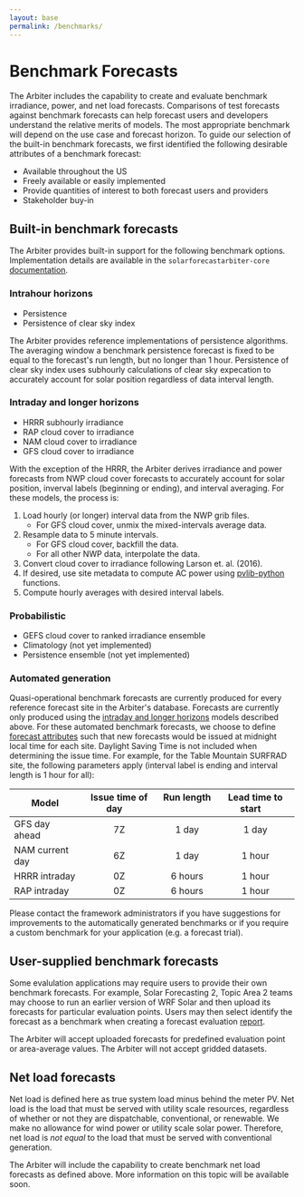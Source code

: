 ```yaml
---
layout: base
permalink: /benchmarks/
---
```


# Benchmark Forecasts

The Arbiter includes the capability to create and evaluate benchmark
irradiance, power, and net load forecasts. Comparisons of test forecasts
against benchmark forecasts can help forecast users and developers
understand the relative merits of models. The most appropriate benchmark
will depend on the use case and forecast horizon. To guide our selection
of the built-in benchmark forecasts, we first identified the following
desirable attributes of a benchmark forecast:

* Available throughout the US
* Freely available or easily implemented
* Provide quantities of interest to both forecast users and providers
* Stakeholder buy-in

## Built-in benchmark forecasts

The Arbiter provides built-in support for the following benchmark
options. Implementation details are available in the
``solarforecastarbiter-core``
[documentation](https://solarforecastarbiter-core.readthedocs.io/en/latest/reference-forecasts.html).

### Intrahour horizons

* Persistence
* Persistence of clear sky index

The Arbiter provides reference implementations of persistence algorithms.
The averaging window a benchmark persistence forecast is fixed to be
equal to the forecast's run length, but no longer than 1 hour.
Persistence of clear sky index uses subhourly calculations of clear sky
expecation to accurately account for solar position regardless of data
interval length.

### Intraday and longer horizons

* HRRR subhourly irradiance
* RAP cloud cover to irradiance
* NAM cloud cover to irradiance
* GFS cloud cover to irradiance

With the exception of the HRRR, the Arbiter derives irradiance and power
forecasts from NWP cloud cover forecasts to accurately account for solar
position, inverval labels (beginning or ending), and interval averaging.
For these models, the process is:

1. Load hourly (or longer) interval data from the NWP grib files.
   * For GFS cloud cover, unmix the mixed-intervals average data.
2. Resample data to 5 minute intervals.
   * For GFS cloud cover, backfill the data.
   * For all other NWP data, interpolate the data.
3. Convert cloud cover to irradiance following Larson et. al. (2016).
4. If desired, use site metadata to compute AC power using
   [pvlib-python](https://pvlib-python.readthedocs.io/en/latest/)
   functions.
5. Compute hourly averages with desired interval labels.

### Probabilistic

* GEFS cloud cover to ranked irradiance ensemble
* Climatology (not yet implemented)
* Persistence ensemble (not yet implemented)

### Automated generation

Quasi-operational benchmark forecasts are currently produced for every
reference forecast site in the Arbiter's database. Forecasts are currently only produced
using the [intraday and longer horizons](#Intraday-and-longer-horizons)
models described above. For these automated benchmark forecasts, we choose to define
[forecast attributes](/definitions/#forecastattrs) such that new forecasts
would be issued at midnight local time for each site. Daylight Saving Time
is not included when determining the issue time. For example, for the
Table Mountain SURFRAD site, the following parameters apply (interval label
is ending and interval length is 1 hour for all):

| Model | Issue time of day &nbsp;&nbsp;&nbsp;| Run length &nbsp;&nbsp;&nbsp;| Lead time to start &nbsp;&nbsp;&nbsp;|
|-------|:-----------------:|:----------:|:------------------:|
| GFS day ahead | 7Z | 1 day | 1 day |
| NAM current day | 6Z | 1 day | 1 hour |
| HRRR intraday | 0Z | 6 hours | 1 hour |
| RAP intraday | 0Z | 6 hours | 1 hour |

Please contact the framework administrators if you have suggestions for
improvements to the automatically generated benchmarks or if you require
a custom benchmark for your application (e.g. a forecast trial).

## User-supplied benchmark forecasts

Some evalulation applications may require users to provide their own
benchmark forecasts. For example, Solar Forecasting 2, Topic Area 2
teams may choose to run an earlier version of WRF Solar and then upload
its forecasts for particular evaluation points. Users may then select
identify the forecast as a benchmark when creating a forecast evaluation
[report](/documentation/dashboard/#create-new-report).

The Arbiter will accept uploaded forecasts for predefined evaluation
point or area-average values. The Arbiter will not accept gridded
datasets.

## Net load forecasts

Net load is defined here as true system load minus behind the meter PV.
Net load is the load that must be served with utility scale resources,
regardless of whether or not they are dispatchable, conventional, or
renewable. We make no allowance for wind power or utility scale solar
power. Therefore, net load is *not equal* to the load that must be
served with conventional generation.

The Arbiter will include the capability to create benchmark net load
forecasts as defined above. More information on this topic will be
available soon.
